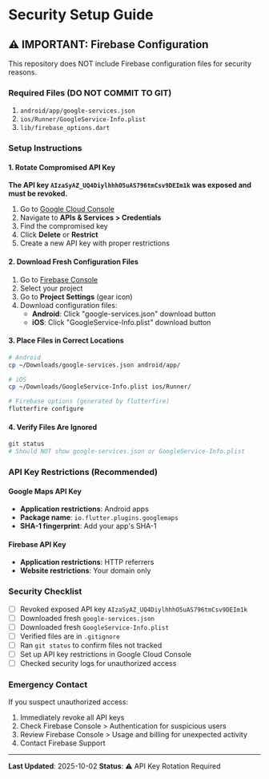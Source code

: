 # Security Setup Guide

## ⚠️ IMPORTANT: Firebase Configuration

This repository does NOT include Firebase configuration files for security reasons.

### Required Files (DO NOT COMMIT TO GIT)

1. `android/app/google-services.json`
2. `ios/Runner/GoogleService-Info.plist`
3. `lib/firebase_options.dart`

### Setup Instructions

#### 1. Rotate Compromised API Key

**The API key `AIzaSyAZ_UQ4DiylhhhO5uAS796tmCsv9DEIm1k` was exposed and must be revoked.**

1. Go to [Google Cloud Console](https://console.cloud.google.com/)
2. Navigate to **APIs & Services > Credentials**
3. Find the compromised key
4. Click **Delete** or **Restrict**
5. Create a new API key with proper restrictions

#### 2. Download Fresh Configuration Files

1. Go to [Firebase Console](https://console.firebase.google.com/)
2. Select your project
3. Go to **Project Settings** (gear icon)
4. Download configuration files:
   - **Android**: Click "google-services.json" download button
   - **iOS**: Click "GoogleService-Info.plist" download button

#### 3. Place Files in Correct Locations

```bash
# Android
cp ~/Downloads/google-services.json android/app/

# iOS
cp ~/Downloads/GoogleService-Info.plist ios/Runner/

# Firebase options (generated by flutterfire)
flutterfire configure
```

#### 4. Verify Files Are Ignored

```bash
git status
# Should NOT show google-services.json or GoogleService-Info.plist
```

### API Key Restrictions (Recommended)

#### Google Maps API Key
- **Application restrictions**: Android apps
- **Package name**: `io.flutter.plugins.googlemaps`
- **SHA-1 fingerprint**: Add your app's SHA-1

#### Firebase API Key
- **Application restrictions**: HTTP referrers
- **Website restrictions**: Your domain only

### Security Checklist

- [ ] Revoked exposed API key `AIzaSyAZ_UQ4DiylhhhO5uAS796tmCsv9DEIm1k`
- [ ] Downloaded fresh `google-services.json`
- [ ] Downloaded fresh `GoogleService-Info.plist`
- [ ] Verified files are in `.gitignore`
- [ ] Ran `git status` to confirm files not tracked
- [ ] Set up API key restrictions in Google Cloud Console
- [ ] Checked security logs for unauthorized access

### Emergency Contact

If you suspect unauthorized access:
1. Immediately revoke all API keys
2. Check Firebase Console > Authentication for suspicious users
3. Review Firebase Console > Usage and billing for unexpected activity
4. Contact Firebase Support

---

**Last Updated**: 2025-10-02
**Status**: ⚠️ API Key Rotation Required
